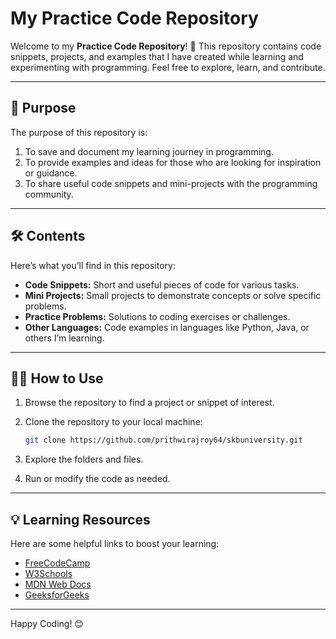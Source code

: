 # My Practice Code Repository

Welcome to my **Practice Code Repository**! 🚀 This repository contains code snippets, projects, and examples that I have created while learning and experimenting with programming. Feel free to explore, learn, and contribute.

---

## 🌟 Purpose

The purpose of this repository is:

1. To save and document my learning journey in programming.
2. To provide examples and ideas for those who are looking for inspiration or guidance.
3. To share useful code snippets and mini-projects with the programming community.

---

## 🛠️ Contents

Here’s what you’ll find in this repository:

- **Code Snippets:** Short and useful pieces of code for various tasks.
- **Mini Projects:** Small projects to demonstrate concepts or solve specific problems.
- **Practice Problems:** Solutions to coding exercises or challenges.
- **Other Languages:** Code examples in languages like Python, Java, or others I’m learning.

---

## 🧑‍💻 How to Use

1. Browse the repository to find a project or snippet of interest.
2. Clone the repository to your local machine:

   ```bash
   git clone https://github.com/prithwirajroy64/skbuniversity.git
   ```

3. Explore the folders and files.
4. Run or modify the code as needed.

---

## 💡 Learning Resources

Here are some helpful links to boost your learning:

- [FreeCodeCamp](https://www.freecodecamp.org/)
- [W3Schools](https://www.w3schools.com/)
- [MDN Web Docs](https://developer.mozilla.org/)
- [GeeksforGeeks](https://www.geeksforgeeks.org/)

---

Happy Coding! 😊
